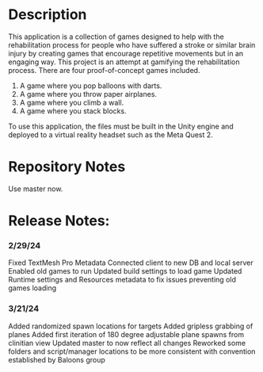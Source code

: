 # Description
This application is a collection of games designed to help with the rehabilitation process for people who have suffered a stroke or similar brain injury by creating games that encourage repetitive movements but in an engaging way. This project is an attempt at gamifying the rehabilitation process. There are four proof-of-concept games included. 
1. A game where you pop balloons with darts.
2. A game where you throw paper airplanes.
3. A game where you climb a wall.
4. A game where you stack blocks.

To use this application, the files must be built in the Unity engine and deployed to a virtual reality headset such as the Meta Quest 2.

# Repository Notes
Use master now.

# Release Notes:

### 2/29/24

Fixed TextMesh Pro Metadata
Connected client to new DB and local server
Enabled old games to run
Updated build settings to load game
Updated Runtime settings and Resources metadata to fix issues preventing old games loading

### 3/21/24

Added randomized spawn locations for targets
Added gripless grabbing of planes
Added first iteration of 180 degree adjustable plane spawns from clinitian view
Updated master to now reflect all changes
Reworked some folders and script/manager locations to be more consistent with convention established by Baloons group